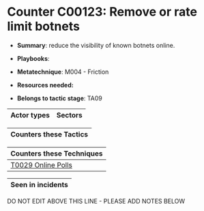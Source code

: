 # Counter C00123: Remove or rate limit botnets

* **Summary**: reduce the visibility of known botnets online.

* **Playbooks**: 

* **Metatechnique**: M004 - Friction

* **Resources needed:** 

* **Belongs to tactic stage**: TA09


| Actor types | Sectors |
| ----------- | ------- |



| Counters these Tactics |
| ---------------------- |



| Counters these Techniques |
| ------------------------- |
| [T0029 Online Polls](../../generated_pages/techniques/T0029.md) |



| Seen in incidents |
| ----------------- |


DO NOT EDIT ABOVE THIS LINE - PLEASE ADD NOTES BELOW